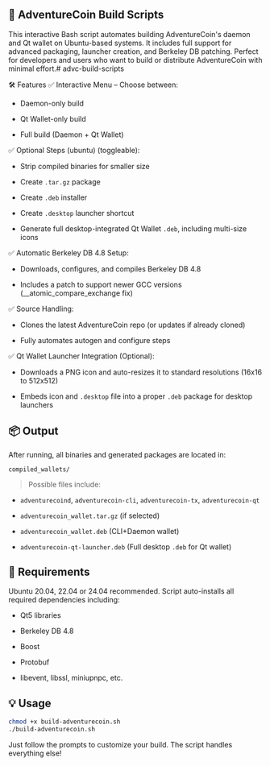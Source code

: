 ## 🚀 AdventureCoin Build Scripts
This interactive Bash script automates building AdventureCoin's daemon and Qt wallet on Ubuntu-based systems. It includes full support for advanced packaging, launcher creation, and Berkeley DB patching. Perfect for developers and users who want to build or distribute AdventureCoin with minimal effort.# advc-build-scripts

🛠️ Features
✅ Interactive Menu – Choose between:

* Daemon-only build

* Qt Wallet-only build

* Full build (Daemon + Qt Wallet)

✅ Optional Steps (ubuntu) (toggleable):

* Strip compiled binaries for smaller size

* Create `.tar.gz` package

* Create `.deb` installer

* Create `.desktop` launcher shortcut

* Generate full desktop-integrated Qt Wallet `.deb`, including multi-size icons

✅ Automatic Berkeley DB 4.8 Setup:

* Downloads, configures, and compiles Berkeley DB 4.8

* Includes a patch to support newer GCC versions (__atomic_compare_exchange fix)

✅ Source Handling:

* Clones the latest AdventureCoin repo (or updates if already cloned)

* Fully automates autogen and configure steps

✅ Qt Wallet Launcher Integration (Optional):

* Downloads a PNG icon and auto-resizes it to standard resolutions (16x16 to 512x512)

* Embeds icon and `.desktop` file into a proper `.deb` package for desktop launchers

## 📦 Output
After running, all binaries and generated packages are located in:

```
compiled_wallets/
```
> Possible files include:

* `adventurecoind`, `adventurecoin-cli`, `adventurecoin-tx`, `adventurecoin-qt`

* `adventurecoin_wallet.tar.gz` (if selected)

* `adventurecoin_wallet.deb` (CLI+Daemon wallet)

* `adventurecoin-qt-launcher.deb` (Full desktop `.deb` for Qt wallet)

## 🔧 Requirements
Ubuntu 20.04, 22.04 or 24.04 recommended. Script auto-installs all required dependencies including:

* Qt5 libraries

* Berkeley DB 4.8

* Boost

* Protobuf

* libevent, libssl, miniupnpc, etc.

## 💡 Usage
```bash
chmod +x build-adventurecoin.sh
./build-adventurecoin.sh
```
Just follow the prompts to customize your build. The script handles everything else!

